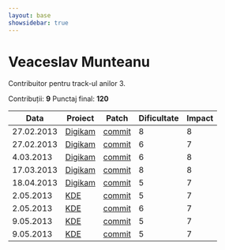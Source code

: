 ```yaml
---
layout: base
showsidebar: true
---
```


# Veaceslav Munteanu

Contribuitor pentru track-ul anilor 3.

Contribuții: **9**
Punctaj final: **120**

|Data |Proiect | Patch |Dificultate|Impact|
|-----|--------|-------|-----------|------|
|27.02.2013|[Digikam][digikam]|[commit](https://git.reviewboard.kde.org/r/109087/)|8|8|
|27.02.2013|[Digikam][digikam]|[commit](http://quickgit.kde.org/?p=libkexiv2.git&a=commit&h=f2c50255227852bcb83115f13bfc4d4394a780ed)|6|7|
| 4.03.2013|[Digikam][digikam]|[commit](http://quickgit.kde.org/?p=digikam.git&a=commit&h=a69a8ea1635376fe3b68ee9f66721c55eeb06f86)|6|8|
|17.03.2013|[Digikam][digikam]|[commit](https://projects.kde.org/projects/extragear/graphics/digikam/repository/revisions/1c5b410a2b0674ef7e37432e01121c2c53d08903)|8|8|
|18.04.2013|[Digikam][digikam]|[commit](http://quickgit.kde.org/?p=digikam.git&a=commit&h=73c02c18813196a17f8818d7023268cd54168a17)|5|7|
| 2.05.2013|[KDE][KDE]|[commit](http://quickgit.kde.org/?p=digikam.git&a=commit&h=364fc0fb8487cba3b8a693e0c09f914999ce2e8e)|5|7|
| 2.05.2013|[KDE][KDE]|[commit](http://quickgit.kde.org/?p=digikam.git&a=commit&h=ffdd7c4b8b1540dc44bcdc92563f4f56d661d1b1)|6|7|
| 9.05.2013|[KDE][KDE]|[commit](http://quickgit.kde.org/?p=digikam.git&a=commit&h=62cebe4aa27cf1fb4392c842a65a0e8a3c904586)|5|7|
| 9.05.2013|[KDE][KDE]|[commit](http://quickgit.kde.org/?p=digikam.git&a=commit&h=a08eb5c983b7903bfc003eb774c9dd47e9a0ca6c)|5|7|

[KDE]: http://www.kde.org/ "KDE"
[digikam]: http://www.digikam.org/ "Digikam"
